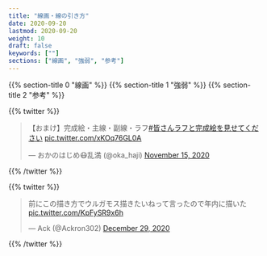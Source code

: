 ```yaml
---
title: "線画・線の引き方"
date: 2020-09-20
lastmod: 2020-09-20
weight: 10
draft: false
keywords: [""]
sections: ["線画", "強弱", "参考"]
---
```


{{% section-title 0 "線画" %}}
{{% section-title 1 "強弱" %}}
{{% section-title 2 "参考" %}}

{{% twitter %}}

<blockquote class="twitter-tweet"><p lang="ja" dir="ltr">【おまけ】完成絵・主線・副線・ラフ<a href="https://twitter.com/hashtag/%E7%9A%86%E3%81%95%E3%82%93%E3%83%A9%E3%83%95%E3%81%A8%E5%AE%8C%E6%88%90%E7%B5%B5%E3%82%92%E8%A6%8B%E3%81%9B%E3%81%A6%E3%81%8F%E3%81%A0%E3%81%95%E3%81%84?src=hash&amp;ref_src=twsrc%5Etfw">#皆さんラフと完成絵を見せてください</a> <a href="https://t.co/xKOq76GL0A">pic.twitter.com/xKOq76GL0A</a></p>&mdash; おかのはじめ😷乱満 (@oka_haji) <a href="https://twitter.com/oka_haji/status/1328009178745430016?ref_src=twsrc%5Etfw">November 15, 2020</a></blockquote>
{{% /twitter %}}

{{% twitter %}}

<blockquote class="twitter-tweet"><p lang="ja" dir="ltr">前にこの描き方でウルガモス描きたいねって言ったので年内に描いた <a href="https://t.co/KpFySR9x6h">pic.twitter.com/KpFySR9x6h</a></p>&mdash; Ack (@Ackron302) <a href="https://twitter.com/Ackron302/status/1343937062123130883?ref_src=twsrc%5Etfw">December 29, 2020</a></blockquote> 
{{% /twitter %}}
